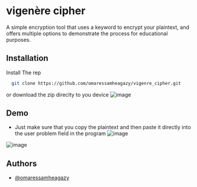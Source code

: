 # vigenère cipher

A simple encryption tool that uses a keyword to encrypt your plaintext, and offers multiple options to demonstrate the process for educational purposes.
## Installation

Install The rep 

```bash
  git clone https://github.com/omaressamheagazy/vigenre_cipher.git
```
or download the zip direclty to you device
![image](https://github.com/omaressamheagazy/vigenre_cipher/assets/68665060/26b65c81-e6c4-437a-be29-05d61fa315d6)

## Demo
* Just make sure that you copy the plaintext and then paste it directly into the user problem field in the program
![image](https://github.com/omaressamheagazy/vigenre_cipher/assets/68665060/0cec5276-dc98-4f52-ba02-1b052df0f74f)

![image](https://github.com/omaressamheagazy/vigenre_cipher/assets/68665060/36fe86ba-7f0d-4e5f-8f15-e3a87d282cc3)



## Authors

- [@omaressamheagazy](https://github.com/omaressamheagazy)

